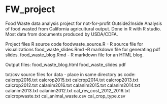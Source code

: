 # FW_project
Food Waste data analysis project for not-for-profit Outside2Inside
Analysis of food wasted from California agricultural output. Done in R with R studio.
Most data from documents produced by USDA/CDFA. 

Project files
R source code
foodwaste_source.R - R source file for visualizations 
food_waste_slides.Rmd -R markdown file for generating pdf slides.
food_waste_blog.Rmd - R markdown file for an HTML blog.

Output files:
food_waste_blog.html
food_waste_slides.pdf

txt/csv source files for data - place in same directory as code:
calcrop2016.txt
calcrop2015.txt
calcrop2014.txt
calcrop2013.txt
calcrop2012.txt
calanim2016.txt
calanim2015.txt
calanim2014.txt
calanim2013.txt
calanim2012.txt
cal_rev_cost_2012_2016.txt
calcropwaste.txt
cal_animal_waste.csv
cal_crop_type.csv
